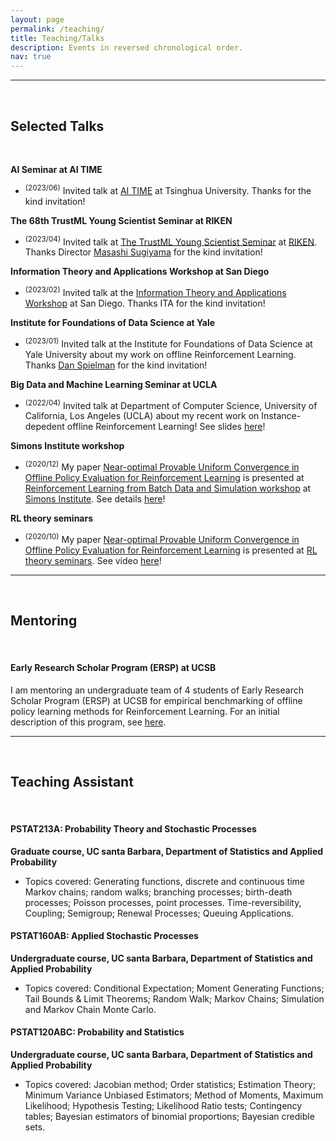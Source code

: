 ```yaml
---
layout: page
permalink: /teaching/
title: Teaching/Talks  
description: Events in reversed chronological order.
nav: true
---
```



***

<br>

## Selected Talks

<br>


**AI Seminar at AI TIME**

<ul>
    <li>
        <sup>(2023/06)</sup> Invited talk at <a href="https://www.aitime.cn">AI TIME</a> at Tsinghua University. Thanks for the kind invitation!
   </li>
</ul>


**The 68th TrustML Young Scientist Seminar at RIKEN**

<ul>
    <li>
        <sup>(2023/04)</sup> Invited talk at <a href="https://trustmlresearch.github.io">The TrustML Young Scientist Seminar</a> at <a href="https://www.riken.jp/en/research/labs/aip/">RIKEN</a>. Thanks Director <a href="https://scholar.google.com/citations?user=GkYIrlIAAAAJ">Masashi Sugiyama</a> for the kind invitation!
   </li>
</ul>




**Information Theory and Applications Workshop at San Diego**

<ul>
    <li>
        <sup>(2023/02)</sup> Invited talk at the <a href="https://ita.ucsd.edu/workshop/">Information Theory and Applications Workshop</a> at San Diego. Thanks ITA for the kind invitation!
   </li>
</ul>




**Institute for Foundations of Data Science at Yale**

<ul>
    <li>
        <sup>(2023/01)</sup> Invited talk at the Institute for Foundations of Data Science at Yale University about my work on offline Reinforcement Learning. Thanks <a href="https://en.wikipedia.org/wiki/Daniel_Spielman">Dan Spielman</a> for the kind invitation! 
   </li>
</ul>




**Big Data and Machine Learning Seminar at UCLA**

<ul>
    <li>
    	<sup>(2022/04)</sup> Invited talk at Department of Computer Science, University of California, Los Angeles (UCLA) about my recent work on Instance-depedent offline Reinforcement Learning! See slides <a href="/assets/pdf/Instance_dependent_OfflineRL_04_22_UCLA.pdf">here</a>! 
   </li>
</ul>


**Simons Institute workshop**

<ul>
    <li>
        <sup>(2020/12)</sup> My paper <a href="https://arxiv.org/abs/2007.03760">Near-optimal Provable Uniform Convergence in Offline Policy Evaluation for Reinforcement Learning</a> is presented at <a href="https://simons.berkeley.edu/workshops/rl-2020-3">Reinforcement Learning from Batch Data and Simulation workshop</a> at <a href="https://simons.berkeley.edu">Simons Institute</a>. See details <a href="https://simons.berkeley.edu/talks/tbd-243">here</a>!
   </li>
</ul>

**RL theory seminars**

<ul>
    <li>
    	<sup>(2020/10)</sup> My paper <a href="https://arxiv.org/abs/2007.03760">Near-optimal Provable Uniform Convergence in Offline Policy Evaluation for Reinforcement Learning</a> is presented at <a href="https://sites.google.com/view/rltheoryseminars/home">RL theory seminars</a>. See video <a href="https://www.youtube.com/watch?v=FWZewbQykv4">here</a>!
    </li>

</ul>

***

<br>

## Mentoring

<br>

#### Early Research Scholar Program (ERSP) at UCSB

I am mentoring an undergraduate team of 4 students of Early Research Scholar Program (ERSP) at UCSB for empirical benchmarking of offline policy learning methods for Reinforcement Learning. For an initial description of this program, see <a href="https://ersp.cs.ucsb.edu/2020-2021-projects/group-4-20202021">here</a>.



***

<br>

## Teaching Assistant 

<br>

#### PSTAT213A: Probability Theory and Stochastic Processes 

**Graduate course, UC santa Barbara, Department of Statistics and Applied Probability**

<ul>
    <li>
    	Topics covered: Generating functions, discrete and continuous time Markov chains; random walks; branching processes; birth-death processes; Poisson processes, point processes. Time-reversibility, Coupling; Semigroup; Renewal Processes; Queuing Applications.
   </li>
</ul>

#### PSTAT160AB: Applied Stochastic Processes

**Undergraduate course, UC santa Barbara, Department of Statistics and Applied Probability**

<ul>
    <li>
    	Topics covered: Conditional Expectation; Moment Generating Functions; Tail Bounds & Limit Theorems; Random Walk; Markov Chains; Simulation and Markov Chain Monte Carlo.
   </li>
</ul>


#### PSTAT120ABC: Probability and Statistics

**Undergraduate course, UC santa Barbara, Department of Statistics and Applied Probability**

<ul>
    <li>
    	Topics covered: Jacobian method; Order statistics; Estimation Theory; Minimum Variance Unbiased Estimators; Method of Moments, Maximum Likelihood; Hypothesis Testing; Likelihood Ratio tests; Contingency tables; Bayesian estimators of binomial proportions; Bayesian credible sets.
   </li>
</ul>













